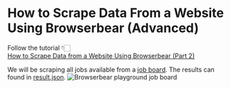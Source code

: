 # How to Scrape Data From a Website Using Browserbear (Advanced)

Follow the tutorial 👇🏻 <br>
[How to Scrape Data from a Website Using Browserbear (Part 2)](https://www.browserbear.com/blog/how-to-scrape-data-from-a-website-using-browserbear-part-1/)

We will be scraping all jobs available from a [job board](https://playground.browserbear.com/jobs/). The results can found in [result.json](https://github.com/joxyloo/browserbear-save-strucured-data-simple/blob/master/result.json).
![Browserbear playground job board](https://d33wubrfki0l68.cloudfront.net/bbb875561a8ba01d9c011e59f203f24040c4ba73/0a29c/images/ghost/2023-02-15-how-to-scrape-data-from-a-website-using-browserbear-part-1/0.png "Browserbear playground job board")
